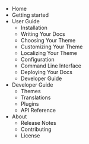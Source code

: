 * Home
* Getting started
* User Guide
  * Installation
  * Writing Your Docs
  * Choosing Your Theme
  * Customizing Your Theme
  * Localizing Your Theme
  * Configuration
  * Command Line Interface
  * Deploying Your Docs
  * Developer Guide 
* Developer Guide
  * Themes
  * Translations
  * Plugins
  * API Reference
* About
  * Release Notes
  * Contributing
  * License
